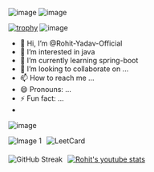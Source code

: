 ![image](https://user-images.githubusercontent.com/74038190/225813708-98b745f2-7d22-48cf-9150-083f1b00d6c9.gif)
![image](https://github.com/Rohit-Yadav-Official/Rohit-Yadav-Official/assets/156703479/84b75c27-f8b3-4888-9fd7-dc4b14d51ff4)

[![trophy](https://github-profile-trophy.vercel.app/?username=Rohit-Yadav-Official&theme=dracula)](https://github.com/ryo-ma/github-profile-trophy)
![image](https://user-images.githubusercontent.com/74038190/212284158-e840e285-664b-44d7-b79b-e264b5e54825.gif)

- 👋 Hi, I’m @Rohit-Yadav-Official 
- 👀 I’m interested in java
- 🌱 I’m currently learning spring-boot
- 💞️ I’m looking to collaborate on ...
- 📫 How to reach me ...
- 😄 Pronouns: ...
- ⚡ Fun fact: ...
- 
![image](https://user-images.githubusercontent.com/74038190/212284158-e840e285-664b-44d7-b79b-e264b5e54825.gif)
  
<div style="display: flex; align-items: center;">
    <img src="https://user-images.githubusercontent.com/74038190/218265814-3084a4ba-809c-4135-afc0-8685d0f634b3.gif" alt="Image 1" style="margin-right: 10px;">
    <img src="https://leetcard.jacoblin.cool/sachin76448?ext=contest&theme=dark&font=milonga" alt="LeetCard">
</div>



<div style="display: flex; align-items: center; margin-top: 20px;">
    <img src="https://streak-stats.demolab.com/?user=Rohit-Yadav-Official&theme=dark" alt="GitHub Streak" style="margin-right: 10px;">
    <a href="https://www.youtube.com/channel/UC_1dUA0EBKwGXXynWYqAc-w">
        <img src="https://youtube-stats-card.vercel.app/api?channelid=UC_1dUA0EBKwGXXynWYqAc-w&theme=radical" alt="Rohit's youtube stats">
    </a>
</div>
<!---
Rohit-Yadav-Official/Rohit-Yadav-Official is a ✨ special ✨ repository because its `README.md` (this file) appears on your GitHub profile.
You can click the Preview link to take a look at your changes.
--->
